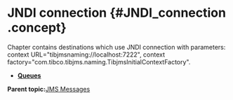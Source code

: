 # JNDI connection {#JNDI_connection .concept}

Chapter contains destinations which use JNDI connection with parameters: context URL="tibjmsnaming://localhost:7222", context factory="com.tibco.tibjms.naming.TibjmsInitialContextFactory".

-   **[Queues](../../../crossref/dest/msgs/Group_Id152.md)**  


**Parent topic:**[JMS Messages](../../../crossref/dest/msgs/common/JMSMessages.md)

